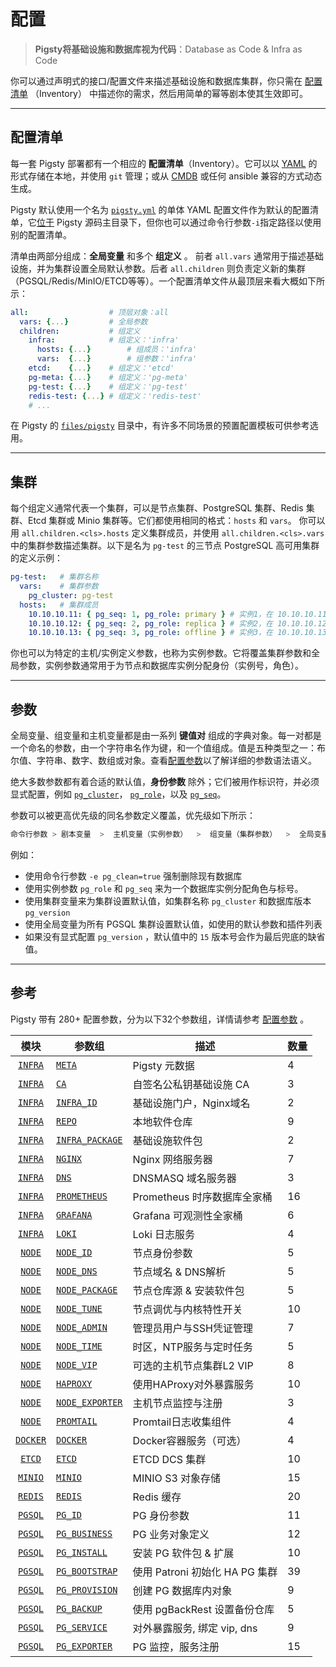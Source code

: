 # 配置

> **Pigsty将基础设施和数据库视为代码**：Database as Code & Infra as Code 

你可以通过声明式的接口/配置文件来描述基础设施和数据库集群，你只需在 [配置清单](#配置清单) （Inventory） 中描述你的需求，然后用简单的幂等剧本使其生效即可。


----------------

## 配置清单

每一套 Pigsty 部署都有一个相应的 **配置清单**（Inventory）。它可以以 [YAML](https://docs.ansible.com/ansible/2.9/user_guide/playbooks_variables.html) 的形式存储在本地，并使用 `git` 管理；或从 [CMDB](https://docs.ansible.com/ansible/2.9/user_guide/intro_dynamic_inventory.html) 或任何 ansible 兼容的方式动态生成。

Pigsty 默认使用一个名为 [`pigsty.yml`](https://github.com/Vonng/pigsty/blob/master/pigsty.yml) 的单体 YAML 配置文件作为默认的配置清单，它[位于](https://github.com/Vonng/pigsty/blob/master/ansible.cfg#L3) Pigsty 源码主目录下，但你也可以通过命令行参数`-i`指定路径以使用别的配置清单。

清单由两部分组成：**全局变量** 和多个 **组定义** 。 前者 `all.vars` 通常用于描述基础设施，并为集群设置全局默认参数。后者 `all.children` 则负责定义新的集群（PGSQL/Redis/MinIO/ETCD等等）。一个配置清单文件从最顶层来看大概如下所示：

```yaml
all:                  # 顶层对象：all
  vars: {...}         # 全局参数
  children:           # 组定义
    infra:            # 组定义：'infra'
      hosts: {...}        # 组成员：'infra'
      vars:  {...}        # 组参数：'infra'
    etcd:    {...}    # 组定义：'etcd'
    pg-meta: {...}    # 组定义：'pg-meta'
    pg-test: {...}    # 组定义：'pg-test'
    redis-test: {...} # 组定义：'redis-test'
    # ...
```

在 Pigsty 的 [`files/pigsty`](https://github.com/Vonng/pigsty/blob/master/files/pigsty/README.md) 目录中，有许多不同场景的预置配置模板可供参考选用。



----------------

## 集群

每个组定义通常代表一个集群，可以是节点集群、PostgreSQL 集群、Redis 集群、Etcd 集群或 Minio 集群等。它们都使用相同的格式：`hosts` 和 `vars`。
你可以用 `all.children.<cls>.hosts` 定义集群成员，并使用 `all.children.<cls>.vars` 中的集群参数描述集群。以下是名为 `pg-test` 的三节点 PostgreSQL 高可用集群的定义示例：

```yaml
pg-test:   # 集群名称
  vars:    # 集群参数
    pg_cluster: pg-test
  hosts:   # 集群成员
    10.10.10.11: { pg_seq: 1, pg_role: primary } # 实例1，在 10.10.10.11 上，主库
    10.10.10.12: { pg_seq: 2, pg_role: replica } # 实例2，在 10.10.10.12 上，从库
    10.10.10.13: { pg_seq: 3, pg_role: offline } # 实例3，在 10.10.10.13 上，从库
```

你也可以为特定的主机/实例定义参数，也称为实例参数。它将覆盖集群参数和全局参数，实例参数通常用于为节点和数据库实例分配身份（实例号，角色）。



----------------

## 参数

全局变量、组变量和主机变量都是由一系列 **键值对** 组成的字典对象。每一对都是一个命名的参数，由一个字符串名作为键，和一个值组成。值是五种类型之一：布尔值、字符串、数字、数组或对象。查看[配置参数](param)以了解详细的参数语法语义。

绝大多数参数都有着合适的默认值，**身份参数** 除外；它们被用作标识符，并必须显式配置，例如 [`pg_cluster`](param#pg_cluster)， [`pg_role`](param#pg_role)，以及 [`pg_seq`](param#pg_seq)。

参数可以被更高优先级的同名参数定义覆盖，优先级如下所示：

```bash
命令行参数 > 剧本变量  >  主机变量（实例参数）  >  组变量（集群参数）  >  全局变量（全局参数） >  默认值
```

例如：

- 使用命令行参数 `-e pg_clean=true` 强制删除现有数据库
- 使用实例参数 `pg_role` 和 `pg_seq` 来为一个数据库实例分配角色与标号。
- 使用集群变量来为集群设置默认值，如集群名称 `pg_cluster` 和数据库版本 `pg_version`
- 使用全局变量为所有 PGSQL 集群设置默认值，如使用的默认参数和插件列表
- 如果没有显式配置 `pg_version` ，默认值中的 `15` 版本号会作为最后兜底的缺省值。



----------------

## 参考

Pigsty 带有 280+ 配置参数，分为以下32个参数组，详情请参考 [配置参数](param) 。

|            模块            | 参数组                                    | 描述                     | 数量 |
|:------------------------:|----------------------------------------|------------------------|----|
|  [`INFRA`](param#infra)  | [`META`](param#meta)                   | Pigsty 元数据             | 4  |
|  [`INFRA`](param#infra)  | [`CA`](param#ca)                       | 自签名公私钥基础设施 CA          | 3  |
|  [`INFRA`](param#infra)  | [`INFRA_ID`](param#infra_id)           | 基础设施门户，Nginx域名         | 2  |
|  [`INFRA`](param#infra)  | [`REPO`](param#repo)                   | 本地软件仓库                | 9  |
|  [`INFRA`](param#infra)  | [`INFRA_PACKAGE`](param#infra_package) | 基础设施软件包                | 2  |
|  [`INFRA`](param#infra)  | [`NGINX`](param#nginx)                 | Nginx 网络服务器            | 7  |
|  [`INFRA`](param#infra)  | [`DNS`](param#dns)                     | DNSMASQ 域名服务器          | 3  |
|  [`INFRA`](param#infra)  | [`PROMETHEUS`](param#prometheus)       | Prometheus 时序数据库全家桶    | 16 |
|  [`INFRA`](param#infra)  | [`GRAFANA`](param#grafana)             | Grafana 可观测性全家桶        | 6  |
|  [`INFRA`](param#infra)  | [`LOKI`](param#loki)                   | Loki 日志服务              | 4  |
|   [`NODE`](param#node)   | [`NODE_ID`](param#node_id)             | 节点身份参数                 | 5  |
|   [`NODE`](param#node)   | [`NODE_DNS`](param#node_dns)           | 节点域名 & DNS解析           | 5  |
|   [`NODE`](param#node)   | [`NODE_PACKAGE`](param#node_package)   | 节点仓库源 & 安装软件包          | 5  |
|   [`NODE`](param#node)   | [`NODE_TUNE`](param#node_tune)         | 节点调优与内核特性开关            | 10 |
|   [`NODE`](param#node)   | [`NODE_ADMIN`](param#node_admin)       | 管理员用户与SSH凭证管理          | 7  |
|   [`NODE`](param#node)   | [`NODE_TIME`](param#node_time)         | 时区，NTP服务与定时任务          | 5  |
|   [`NODE`](param#node)   | [`NODE_VIP`](param#node_vip)           | 可选的主机节点集群L2 VIP        | 8  |
|   [`NODE`](param#node)   | [`HAPROXY`](param#haproxy)             | 使用HAProxy对外暴露服务        | 10 |
|   [`NODE`](param#node)   | [`NODE_EXPORTER`](param#node_exporter) | 主机节点监控与注册              | 3  |
|   [`NODE`](param#node)   | [`PROMTAIL`](param#promtail)           | Promtail日志收集组件         | 4  |
| [`DOCKER`](param#docker) | [`DOCKER`](param#docker)               | Docker容器服务（可选）         | 4  |
|   [`ETCD`](param#etcd)   | [`ETCD`](param#etcd)                   | ETCD DCS 集群            | 10 |
|  [`MINIO`](param#minio)  | [`MINIO`](param#minio)                 | MINIO S3 对象存储          | 15 |
|  [`REDIS`](param#redis)  | [`REDIS`](param#redis)                 | Redis 缓存               | 20 |
|  [`PGSQL`](param#pgsql)  | [`PG_ID`](param#pg_id)                 | PG 身份参数                | 11 |
|  [`PGSQL`](param#pgsql)  | [`PG_BUSINESS`](param#pg_business)     | PG 业务对象定义              | 12 |
|  [`PGSQL`](param#pgsql)  | [`PG_INSTALL`](param#pg_install)       | 安装 PG 软件包 & 扩展         | 10 |
|  [`PGSQL`](param#pgsql)  | [`PG_BOOTSTRAP`](param#pg_bootstrap)   | 使用 Patroni 初始化 HA PG 集群 | 39 |
|  [`PGSQL`](param#pgsql)  | [`PG_PROVISION`](param#pg_provision)   | 创建 PG 数据库内对象           | 9  |
|  [`PGSQL`](param#pgsql)  | [`PG_BACKUP`](param#pg_backup)         | 使用 pgBackRest 设置备份仓库   | 5  |
|  [`PGSQL`](param#pgsql)  | [`PG_SERVICE`](param#pg_service)       | 对外暴露服务, 绑定 vip, dns    | 9  |
|  [`PGSQL`](param#pgsql)  | [`PG_EXPORTER`](param#pg_exporter)     | PG 监控，服务注册             | 15 |
